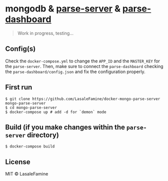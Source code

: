 # mongodb & [parse-server](http://parseplatform.org/) & [parse-dashboard](https://github.com/parse-community/parse-dashboard)

> Work in progress, testing...

## Config(s)

Check the `docker-compose.yml` to change the `APP_ID` and the `MASTER_KEY` for the `parse-server`.
Then, make sure to connect the `parse-dashboard` checking the `parse-dashboard/config.json` and fix the configuration properly.

## First run

    $ git clone https://github.com/LasaleFamine/docker-mongo-parse-server mongo-parse-server
    $ cd mongo-parse-server
    $ docker-compose up # add -d for `demon` mode

## Build (if you make changes within the `parse-server` directory)

    $ docker-compose build

## License

MIT © LasaleFamine
